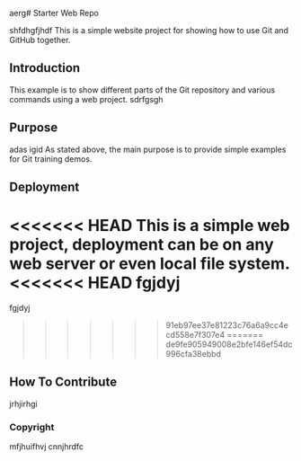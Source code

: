 aerg# Starter Web Repo

shfdhgfjhdf
This is a simple website project for showing how to use Git and GitHub together.

## Introduction
This example is to show different parts of the Git repository and various commands using a web project.
sdrfgsgh
## Purpose
adas
igid
As stated above, the main purpose is to provide simple examples for Git training demos.

## Deployment

<<<<<<< HEAD
This is a simple web project, deployment can be on any web server or even local file system.
<<<<<<< HEAD
fgjdyj 
=======
fgjdyj
>>>>>>> 91eb97ee37e81223c76a6a9cc4ecd558e7f307e4
=======
>>>>>>> de9fe905949008e2bfe146ef54dc996cfa38ebbd
## How To Contribute
jrhjirhgi

### Copyright

mfjhuifhvj
cnnjhrdfc
